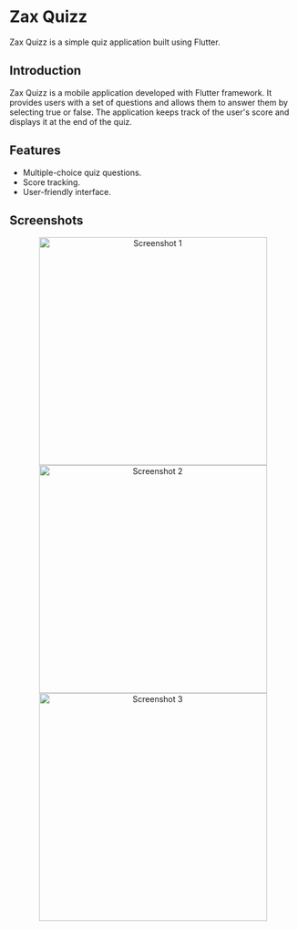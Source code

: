 # Zax Quizz

Zax Quizz is a simple quiz application built using Flutter.

## Introduction

Zax Quizz is a mobile application developed with Flutter framework. It provides users with a set of questions and allows them to answer them by selecting true or false. The application keeps track of the user's score and displays it at the end of the quiz.

## Features

- Multiple-choice quiz questions.
- Score tracking.
- User-friendly interface.

## Screenshots

<div align="center">
  <img src="https://github.com/ZakariaNasri/Quizzler-App/assets/129872644/2b409fa6-3d88-4688-bede-bfa7bb217876" alt="Screenshot 1" width="400" />
  <img src="https://github.com/ZakariaNasri/Quizzler-App/assets/129872644/efd9d36f-b8ea-40e5-ab28-52a702c60f4b" alt="Screenshot 2" width="400" />
  <img src="https://github.com/ZakariaNasri/Quizzler-App/assets/129872644/b72a72be-ca79-4c49-bb6f-b445825534e2" alt="Screenshot 3" width="400" />
</div>


